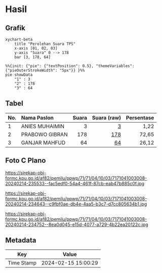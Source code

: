# Hasil

## Grafik

```mermaid
xychart-beta
    title "Perolehan Suara TPS"
    x-axis [01, 02, 03]
    y-axis "Suara" 0 --> 178
    bar [3, 178, 64]
```

```mermaid
%%{init: {"pie": {"textPosition": 0.5}, "themeVariables": {"pieOuterStrokeWidth": "5px"}} }%%
pie showData
    "1" : 3
    "2" : 178
    "3" : 64
```

## Tabel

| No. | Nama Paslon    | Suara | Suara (raw) | Persentase |
|:--- |:-------------- | -----:| -----------:| ----------:|
| 1   | ANIES MUHAIMIN | 3     | [3][p-1]    | 1,22       |
| 2   | PRABOWO GIBRAN | 178   | [178][p-2]  | 72,65      |
| 3   | GANJAR MAHFUD  | 64    | [64][p-3]   | 26,12      |


[p-1]: https://github.com/gigit-pemilu/pemilu-2024-71-sulawesi-utara/blob/main/pilpres/hitung-suara/sub/71-sulawesi-utara/sub/71-kota-manado/sub/04-wenang/sub/1003-mahakeret-barat/sub/008-tps/sub/paslon-1.txt
[p-2]: https://github.com/gigit-pemilu/pemilu-2024-71-sulawesi-utara/blob/main/pilpres/hitung-suara/sub/71-sulawesi-utara/sub/71-kota-manado/sub/04-wenang/sub/1003-mahakeret-barat/sub/008-tps/sub/paslon-2.txt
[p-3]: https://github.com/gigit-pemilu/pemilu-2024-71-sulawesi-utara/blob/main/pilpres/hitung-suara/sub/71-sulawesi-utara/sub/71-kota-manado/sub/04-wenang/sub/1003-mahakeret-barat/sub/008-tps/sub/paslon-3.txt

## Foto C Plano

https://sirekap-obj-formc.kpu.go.id/af82/pemilu/ppwp/71/71/04/10/03/7171041003008-20240214-235533--fac5edf0-54a4-461f-87cb-eab47b885c0f.jpg

https://sirekap-obj-formc.kpu.go.id/af82/pemilu/ppwp/71/71/04/10/03/7171041003008-20240214-234643--c9fbf0ae-db4e-4aa5-b3c7-d7cc805634b1.jpg

https://sirekap-obj-formc.kpu.go.id/af82/pemilu/ppwp/71/71/04/10/03/7171041003008-20240214-234752--8ea0d045-e15d-4077-a729-4b22ea20122c.jpg


## Metadata

| Key        | Value               |
| ---------- | ------------------- |
| Time Stamp | 2024-02-15 15:00:29 |



